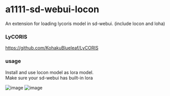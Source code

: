# a1111-sd-webui-locon

An extension for loading lycoris model in sd-webui. (include locon and loha)

### LyCORIS
https://github.com/KohakuBlueleaf/LyCORIS

### usage
Install and use locon model as lora model. <br>
Make sure your sd-webui has built-in lora

![image](https://user-images.githubusercontent.com/59680068/222327303-9ba4f702-5821-48db-a849-337dce9b11bb.png)
![image](https://user-images.githubusercontent.com/59680068/222327306-564ef3e1-5c82-488c-b8f5-2293898bed22.png)
